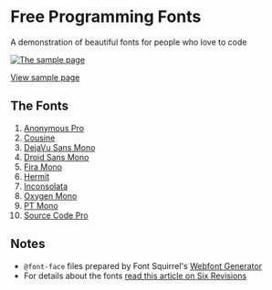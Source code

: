 # Free Programming Fonts
A demonstration of beautiful fonts for people who love to code

[![The sample page](http://cdn.sixrevisions.com/0441-03_free-programming-fonts-samp-page.jpg)](http://cdn.sixrevisions.com/0441-01_programming-fonts/demo/programming-fonts.html)

[View sample page](http://cdn.sixrevisions.com/0441-01_programming-fonts/demo/programming-fonts.html)

## The Fonts
1. [Anonymous Pro](http://sixrevisions.com/lists/free-programming-fonts/#anonymous-pro-section)
2. [Cousine](http://sixrevisions.com/lists/free-programming-fonts/#cousine-section)
3. [DejaVu Sans Mono](http://sixrevisions.com/lists/free-programming-fonts/#dejavu-sans-mono-section)
4. [Droid Sans Mono](http://sixrevisions.com/lists/free-programming-fonts/#droid-sans-mono-section)
5. [Fira Mono](http://sixrevisions.com/lists/free-programming-fonts/#fira-mono-section)
6. [Hermit](http://sixrevisions.com/lists/free-programming-fonts/#hermit-section)
7. [Inconsolata](http://sixrevisions.com/lists/free-programming-fonts/#inconsolata-section)
8. [Oxygen Mono](http://sixrevisions.com/lists/free-programming-fonts/#oxygen-mono-section)
9. [PT Mono](http://sixrevisions.com/lists/free-programming-fonts/#pt-mono-section)
10. [Source Code Pro](http://sixrevisions.com/lists/free-programming-fonts/#source-code-pro-sectio)

## Notes
- `@font-face` files prepared by Font Squirrel's [Webfont Generator](http://www.fontsquirrel.com/tools/webfont-generator)
- For details about the fonts [read this article on Six Revisions](http://sixrevisions.com/lists/free-programming-fonts/)